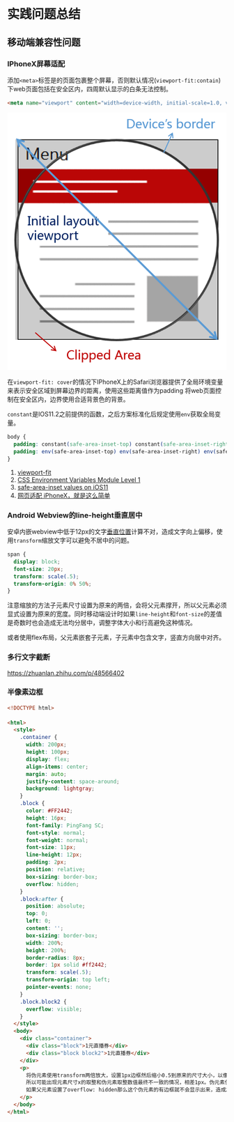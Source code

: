 # 实践问题总结

## 移动端兼容性问题

### IPhoneX屏幕适配

添加`<meta>`标签是的页面包裹整个屏幕，否则默认情况(`viewport-fit:contain`)下web页面包括在安全区内，四周默认显示的白条无法控制。

```html
<meta name="viewport" content="width=device-width, initial-scale=1.0, viewport-fit=cover">
```

![viewport-fit](./viewport_clipped_area.png)

在`viewport-fit: cover`的情况下IPhoneX上的Safari浏览器提供了全局环境变量来表示安全区域到屏幕边界的距离，使用这些距离值作为padding
将web页面控制在安全区内，边界使用合适背景色的背景。

`constant`是IOS11.2之前提供的函数，之后方案标准化后规定使用`env`获取全局变量。

```css
body {
  padding: constant(safe-area-inset-top) constant(safe-area-inset-right) constant(safe-area-inset-bottom) constant(safe-area-inset-left);
  padding: env(safe-area-inset-top) env(safe-area-inset-right) env(safe-area-inset-bottom) env(safe-area-inset-left);
}
```




1. [viewport-fit](https://www.w3.org/TR/css-round-display-1/#viewport-fit-descriptor)
1. [CSS Environment Variables Module Level 1](https://drafts.csswg.org/css-env-1/#env-function)
1. [safe-area-inset values on iOS11](https://www.quirksmode.org/blog/archives/2017/10/safeareainset_v.html)
1. [网页适配 iPhoneX，就是这么简单](https://aotu.io/notes/2017/11/27/iphonex/index.html)

### Android Webview的line-height垂直居中

安卓内嵌webview中低于12px的文字[垂直位置](https://www.zhihu.com/question/39516424)计算不对，造成文字向上偏移，使用`transform`缩放文字可以避免不居中的问题。

```css
span {
  display: block;
  font-size: 20px;
  transform: scale(.5);
  transform-origin: 0% 50%;
}
```

注意缩放的方法子元素尺寸设置为原来的两倍，会将父元素撑开，所以父元素必须显式设置为原来的宽度。同时移动端设计时如果`line-height`和`font-size`的差值是奇数时也会造成无法均分居中，调整字体大小和行高避免这种情况。

或者使用flex布局，父元素嵌套子元素，子元素中包含文字，竖直方向居中对齐。

### 多行文字截断

https://zhuanlan.zhihu.com/p/48566402

### 半像素边框

```html
<!DOCTYPE html>

<html>
  <style>
    .container {
      width: 200px;
      height: 100px;
      display: flex;
      align-items: center;
      margin: auto;
      justify-content: space-around;
      background: lightgray;
    }
    .block {
      color: #FF2442;
      height: 16px;
      font-family: PingFang SC;
      font-style: normal;
      font-weight: normal;
      font-size: 11px;
      line-height: 12px;
      padding: 2px;
      position: relative;
      box-sizing: border-box;
      overflow: hidden;
    }
    .block:after {
      position: absolute;
      top: 0;
      left: 0;
      content: '';
      box-sizing: border-box;
      width: 200%;
      height: 200%;
      border-radius: 8px;
      border: 1px solid #ff2442;
      transform: scale(.5);
      transform-origin: top left;
      pointer-events: none;
    }
    .block.block2 {
      overflow: visible;
    }
  </style>
  <body>
    <div class="container">
      <div class="block">1元直播券</div>
      <div class="block block2">1元直播券</div>
    </div>
    <p>
      将伪元素使用transform两倍放大，设置1px边框然后缩小0.5到原来的尺寸大小，以像素为单位的元素尺寸计算可以是小数，但是渲染时最终会取整到整数值，
      所以可能出现元素尺寸x的取整和伪元素取整数值最终不一致的情况，相差1px。伪元素使用的是左上角对齐父元素的绝对定位，所以右边界1px的像素会超出父元素的边界，
      如果父元素设置了overflow: hidden那么这个伪元素的有边框就不会显示出来，造成左边这种情况。
    </p>
  </body>
</html>

```
